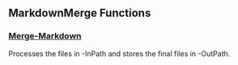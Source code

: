 ## MarkdownMerge Functions

### [Merge-Markdown](Merge-Markdown.md)

Processes the files in -InPath and stores the final files in -OutPath.


